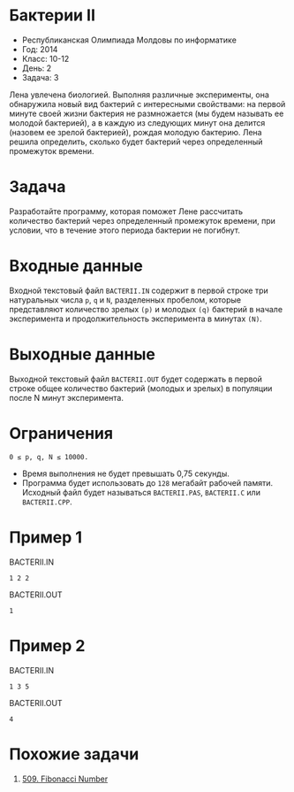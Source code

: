 # Бактерии II
* Республиканская Олимпиада Молдовы по информатике
* Год: 2014
* Класс: 10-12
* День: 2
* Задача: 3

Лена увлечена биологией. Выполняя различные эксперименты, она обнаружила новый вид бактерий с интересными свойствами: 
на первой минуте своей жизни бактерия не размножается (мы будем называть ее молодой бактерией), 
а в каждую из следующих минут она делится (назовем ее зрелой бактерией), рождая молодую бактерию. 
Лена решила определить, сколько будет бактерий через определенный промежуток времени.

# Задача 
Разработайте программу, которая поможет Лене рассчитать количество бактерий через определенный промежуток времени, 
при условии, что в течение этого периода бактерии не погибнут.

# Входные данные
Входной текстовый файл `BACTERII.IN` содержит в первой строке три натуральных числа `p`, `q` и `N`, 
разделенных пробелом, которые представляют количество зрелых `(p)` и молодых `(q)` бактерий в начале эксперимента 
и продолжительность эксперимента в минутах `(N)`.

# Выходные данные 
Выходной текстовый файл `BACTERII.OUT` будет содержать в первой строке общее количество бактерий (молодых и зрелых) 
в популяции после N минут эксперимента.

# Ограничения
`0 ≤ p, q, N ≤ 10000.` 
* Время выполнения не будет превышать 0,75 секунды. 
* Программа будет использовать до `128` мегабайт рабочей памяти. 
Исходный файл будет называться `BACTERII.PAS`, `BACTERII.C` или `BACTERII.CPP`.

# Пример 1

BACTERII.IN
```
1 2 2
``` 

BACTERII.OUT
```
1
```

# Пример 2

BACTERII.IN
```
1 3 5
``` 

BACTERII.OUT
```
4
```

# Похожие задачи
1. [509. Fibonacci Number](https://leetcode.com/problems/fibonacci-number/)